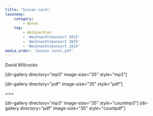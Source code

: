 ```yaml
---
title: 'Sussex carol'
taxonomy:
    category:
        - Noten
    tag:
        - Weihnachten
        - 'Weihnachtskonzert 2015'
        - 'Weihnachtskonzert 2025'
        - 'Weihnachtskonzert 2014'
media_order: 'Sussex carol.pdf'
---
```


David Willcocks

[dir-gallery directory="mp3" image-size="35" style="mp3"]

[dir-gallery directory="pdf" image-size="35" style="pdf"]

===

[dir-gallery directory="mp3" image-size="35" style="countmp3"]
[dir-gallery directory="pdf" image-size="35" style="countpdf"]